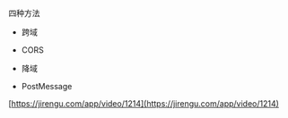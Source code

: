 四种方法

* 跨域

* CORS
* 降域
* PostMessage

[https://jirengu.com/app/video/1214](https://jirengu.com/app/video/1214)

